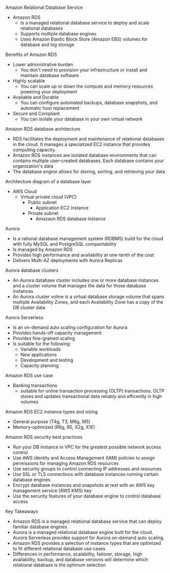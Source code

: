 Amazon Relational Database Service 
- Amazon RDS
	- Is a managed relational database service to deploy and scale relational databases 
	- Supports multiple database engines 
	- Uses Amazon Elastic Block Store (Amazon EBS) volumes for database and log storage 

Benefits of Amazon RDS
- Lower administrative burden 
	- You don't need to provision your infrastructure or install and maintain database software 
- Highly scalable 
	- You can scale up or down the compute and memory resources powering your deployment 
- Available and Durable 
	- You can configure automated backups, database snapshots, and automatic host replacement 
- Secure and Compliant
	- You can isolate your database in your own virtual network 

Amazon RDS database architecture
- RDS facilitates the deployment and maintenance of relational databases in the cloud. It manages a specialized EC2 instance that provides computing capacity.
- Amazon RDS instances are isolated database environments that can contains multiple user-created databases. Each database contains your organization's data 
- The database engine allows for storing, sorting, and retrieving your data 

Architecture diagram of a database layer
- AWS Cloud
	- Virtual private cloud (VPC)
		- Public subnet 
			- Application EC2 instance
		- Private subnet
			- Amazaon RDS database instance 

Aurora 
- Is a rational database management system (RDBMS) build for the cloud with fully MySQL  and PostgreSQL compantability 
- Is managed by Amazon RDS 
- Provides high performance and availability at one-tenth of the cost 
- Delivers Multi-AZ deployments with Aurora Replicas 

Aurora database clusters 
- An Aurora database cluster includes one or more database instances and a cluster volume that manages the data for those database instances 
- An Aurora cluster volme is a virtual database storage volume that spans multiple Availability Zones, and each Availability Zone has a copy of the DB cluster data 

Aurora Serverless
- Is an on-demand auto scaling configuration for Aurora 
- Provides hands-off capacity management 
- Provides fine-grained scaling 
- Is suitable for the following:
	- Variable workloads 
	- New applications 
	- Development and testing 
	- Capacity planning 

Amazon RDS use case
- Banking transactions
	- suitable for online transaction processing (OLTP) transactions. OLTP stores and updates transactional data reliably and efficently in high volumes 

Amazon RDS EC2 instance types and sizing 
- General purpose (T4g, T3, M6g, M5)
- Memory-optimized (R6g, R5, X2g, X1E)

Amazon RDS security best practices 
- Run your DB instance in VPC for the greatest possible network access control 
- Use AWS identity and Access Management (IAM) policies to assign permissions for managing Amazon RDS resources 
- Use security groups to control connecting IP addresses and resources
- Use SSL or TLS connectinos with database instances running certain database engines 
- Encrypt database instances and snapshots at rest with an AWS key management service (AWS KMS) key 
- Use the security features of your database engine to control database access

Key Takeaways
- Amazon RDS is a managed relational database service that can deploy familiar database engines 
- Aurora is a managed relational database engine built for the cloud. Aurora Serverless provides support for Aurora on-demand auto scaling. 
- Amazon RDS provides a selection of instance types that are optimized to fit different relational database use cases
- Differences in performance, scalability, failover, storage, high availability, backup, and database versions will determine which relational database is the optimum selection 

